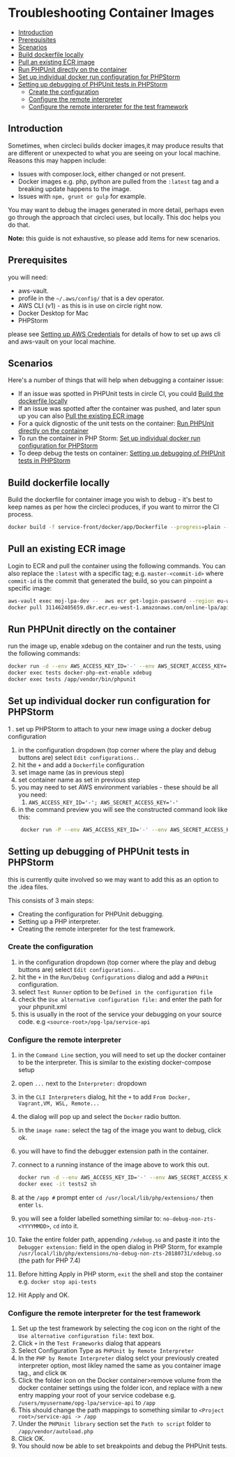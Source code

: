 
# Troubleshooting Container Images <!-- omit in toc -->

- [Introduction](#introduction)
- [Prerequisites](#prerequisites)
- [Scenarios](#scenarios)
- [Build dockerfile locally](#build-dockerfile-locally)
- [Pull an existing ECR image](#pull-an-existing-ecr-image)
- [Run PHPUnit directly on the container](#run-phpunit-directly-on-the-container)
- [Set up individual docker run configuration for PHPStorm](#set-up-individual-docker-run-configuration-for-phpstorm)
- [Setting up debugging of PHPUnit tests in PHPStorm](#setting-up-debugging-of-phpunit-tests-in-phpstorm)
  - [Create the configuration](#create-the-configuration)
  - [Configure the remote interpreter](#configure-the-remote-interpreter)
  - [Configure the remote interpreter for the test framework](#configure-the-remote-interpreter-for-the-test-framework)

## Introduction

Sometimes, when circleci builds docker images,it may produce results that are different or unexpected to what you are seeing on your local machine. Reasons this may happen include:

- Issues with composer.lock, either changed or not present.
- Docker images e.g. php, python are pulled from the `:latest` tag and a breaking update happens to the image.
- Issues with `npm, grunt or gulp` for example.

You may want to debug the images generated in more detail, perhaps even go through the approach that circleci uses, but locally. This doc helps you do that.

**Note:** this guide is not exhaustive, so please add items for new scenarios.

## Prerequisites

you will need:

- aws-vault.
- profile in the `~/.aws/config/` that is a dev operator.
- AWS CLI (v1) - as this is in use on circle right now.
- Docker Desktop for Mac
- PHPStorm

please see [Setting up AWS Credentials](../setting-up-aws-credentials/setting-up-credentials.md) for details of how to set up aws cli and aws-vault on your local machine.

## Scenarios

Here's a number of things that will help when debugging a container issue:

- If an issue was spotted in PHPUnit tests in circle CI, you could [Build the dockerfile locally](#build-dockerfile-locally)
- If an issue was spotted after the container was pushed, and later spun up you can also [Pull the existing ECR image](#pull-an-existing-ecr-image)
- For a quick dignostic of the unit tests on the container: [Run PHPUnit directly on the container](#run-phpunit-directly-on-the-container)
- To run the container in PHP Storm: [Set up individual docker run configuration for PHPStorm](#set-up-individual-docker-run-configuration-for-phpstorm)
- To deep debug the tests on container: [Setting up debugging of PHPUnit tests in PHPStorm](#setting-up-debugging-of-phpunit-tests-in-phpstorm)

## Build dockerfile locally

Build the dockerfile for container image you wish to debug - it's best to keep names as per how the circleci produces, if you want to mirror the CI process.

 ``` bash
 docker build -f service-front/docker/app/Dockerfile --progress=plain --no-cache -t 311462405659.dkr.ecr.eu-west-1.amazonaws.com/online-lpa/api_app
 ```

## Pull an existing ECR image

Login to ECR and pull the container using the following commands. You can also replace the `:latest` with a specific tag; e.g. `master-<commit-id>` where `commit-id` is the commit that generated the build, so you can pinpoint a specific image:

``` bash
aws-vault exec moj-lpa-dev --  aws ecr get-login-password --region eu-west-1 | docker login --username AWS --password-stdin 311462405659.dkr.ecr.eu-west-1.amazonaws.com
docker pull 311462405659.dkr.ecr.eu-west-1.amazonaws.com/online-lpa/api_app:latest
```

## Run PHPUnit directly on the container

run the image up, enable xdebug on the container and run the tests, using the following commands:

``` bash
docker run -d --env AWS_ACCESS_KEY_ID='-' --env AWS_SECRET_ACCESS_KEY='-' --name api-tests 311462405659.dkr.ecr.eu-west-1.amazonaws.com/online-lpa/api_app:latest
docker exec tests docker-php-ext-enable xdebug
docker exec tests /app/vendor/bin/phpunit

```

## Set up individual docker run configuration for PHPStorm

1 . set up PHPStorm to attach to your new image using a docker debug configuration

   1. in the configuration dropdown (top corner where the play and debug buttons are) select `Edit configurations..`
   2. hit the `+` and add a `Dockerfile` configuration
   3. set image name (as in previous step)
   4. set container name as set in previous step
   5. you may need to set AWS environment variables - these should be all you need:
      1. `AWS_ACCESS_KEY_ID='-'; AWS_SECRET_ACCESS_KEY='-'`
   6. in the command preview you will see the constructed command look like this:

``` bash
    docker run -P --env AWS_ACCESS_KEY_ID='-' --env AWS_SECRET_ACCESS_KEY='-' --name api-tests 311462405659.dkr.ecr.eu-west-1.amazonaws.com/online-lpa/api_app:latest
```

## Setting up debugging of PHPUnit tests in PHPStorm

this is currently quite involved so we may want to add this as an option to the .idea files.

This consists of 3 main steps:

- Creating the configuration for PHPUnit debugging.
- Setting up a PHP interpreter.
- Creating the remote interpreter for the test framework.

### Create the configuration

1. in the configuration dropdown (top corner where the play and debug buttons are) select `Edit configurations..`
2. hit the `+` in the `Run/Debug Configurations` dialog and add a `PHPUnit` configuration.
3. select `Test Runner` option to be `Defined in the configuration file`
4. check the `Use alternative configuration file:` and enter the path for your phpunit.xml
5. this is usually in the root of the service your debugging on your source code. e.g `<source-root>/opg-lpa/service-api`

### Configure the remote interpreter

1. in the `Command Line` section, you will need to set up the docker container to be the interpreter. This is similar to the existing docker-compose setup
2. open `...` next to the `Interpreter:` dropdown
3. in the `CLI Interpreters` dialog, hit the `+` to add `From Docker, Vagrant,VM, WSL, Remote...`
4. the dialog will pop up and select the `Docker` radio button.
5. in the `image name:` select the tag of the image you want to debug, click ok.
6. you will have to find the debugger extension path in the container.
7. connect to a running instance of the image above to work this out.

    ``` bash
    docker run -d --env AWS_ACCESS_KEY_ID='-' --env AWS_SECRET_ACCESS_KEY='-' --name tests2 311462405659.dkr.ecr.eu-west-1.amazonaws.com/online-lpa/api_app:latest
    docker exec -it tests2 sh
    ```

8. at the `/app #` prompt enter `cd /usr/local/lib/php/extensions/` then enter `ls`.
9. you will see a folder labelled something similar to: `no-debug-non-zts-<YYYYMMDD>`, `cd` into it.
10. Take the entire folder path, appending `/xdebug.so` and paste it into the `Debugger extension:` field in the open dialog in PHP Storm, for example `/usr/local/lib/php/extensions/no-debug-non-zts-20180731/xdebug.so` (the path for PHP 7.4)
11. Before hitting Apply in PHP storm, `exit` the shell and stop the container e.g. `docker stop api-tests`
12. Hit Apply and OK.

### Configure the remote interpreter for the test framework

1. Set up the test framework by selecting the cog icon on the right of the `Use alternative configuration file:` text box.
2. Click `+` in the `Test Frameworks` dialog that appears
3. Select Configuration Type as `PHPUnit by Remote Interpreter`
4. In the `PHP by Remote Interpreter` dialog selct your previously created interpreter option, most likley named the same as you container image tag., and click `OK`
5. Click the folder icon on the Docker container>remove volume from the docker container settings using the folder icon, and replace with a new entry mapping your root of your service codebase e.g. `/users/myusername/opg-lpa/service-api` to `/app`
6. This should change the path mappings to something similar to `<Project root>/service-api -> /app`
7. Under the `PHPUnit library` section set the `Path to script` folder to `/app/vendor/autoload.php`
8. Click OK.
9. You should now be able to set breakpoints and debug the PHPUnit tests.
